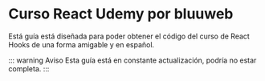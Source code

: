 # Curso React Udemy por bluuweb

Está guía está diseñada para poder obtener el código del curso de React Hooks de una forma amigable y en español.

::: warning Aviso
Esta guía está en constante actualización, podría no estar completa.
:::